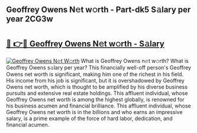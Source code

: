 ## Geoffrey Owens N𝚎t w𝚘rth - Part-dk5 S𝚊lary per year 2CG3w

# <h2><a href="http://gc3fmt.nevu.top/?p=Geoffrey+Owens">🔗 👉🔴 Geoffrey Owens N𝚎t w𝚘rth - S𝚊lary</a></h2>

[![Geoffrey Owens N𝚎t W𝚘rth](https://i.imgur.com/Oavwk0R.jpeg)](http://gc3fmt.nevu.top/?p=Geoffrey+Owens)
What is Geoffrey Owens n𝚎t w𝚘rth? What is Geoffrey Owens s𝚊lary per year?
This financially well-off person's Geoffrey Owens net worth is significant, making him one of the richest in his field. His income from his job is significant, but it is overshadowed by Geoffrey Owens net worth, which is thought to be amplified by his diverse business pursuits and extensive real estate holdings. This affluent individual, whose Geoffrey Owens net worth is among the highest globally, is renowned for his business acumen and financial brilliance. This affluent individual, whose Geoffrey Owens net worth is in the billions and who earns an impressive salary, is a prime example of the force of hard labor, dedication, and financial acumen.
